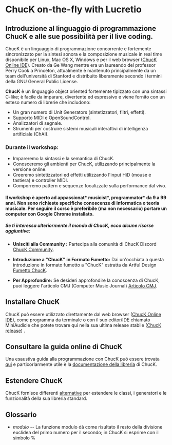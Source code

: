 # ChucK on-the-fly with Lucretio
## Introduzione al linguaggio di programmazione ChucK e alle sue possibilità per il live coding.

ChucK è un linguaggio di programmazione concorrente e fortemente sincronizzato per la sintesi sonora e la composizione musicale in real time disponibile per Linux, Mac OS X, Windows e per il web browser ([ChucK Online IDE](https://chuck.stanford.edu/ide/)). Creato da Ge Wang mentre era un laureando del professor Perry Cook a Princeton, attualmente è mantenuto principalmente da un team dell'università di Stanford e distribuito liberamente secondo i termini della GNU General Public License.

**ChucK** è un linguaggio object oriented fortemente tipizzato con una sintassi C-like; è facile da imparare, divertente ed espressivo e viene fornito con un esteso numero di librerie che includono:
- Un gran numero di Unit Generators (sintetizzatori, filtri, effetti).
- Supporto MIDI e OpenSoundControl.
- Analizzatori di segnale.
- Strumenti per costruire sistemi musicali interattivi di intelligenza artificiale (ChAI).

### Durante il workshop:
- Impareremo la sintassi e la semantica di ChucK.
- Conosceremo gli ambienti per ChucK, utilizzando principalmente la versione online.
- Creeremo sintetizzatori ed effetti utilizzando l'input HiD (mouse e tastiera) e controller MIDI.
- Comporremo pattern e sequenze focalizzate sulla performance dal vivo.

#### Il workshop è aperto ad appassionat* musicist*, programmator* da 9 a 99 anni. Non sono richieste specifiche conoscenze di informatica o teoria musicale. Per seguire il corso è preferibile (ma non necessario) portare un computer con Google Chrome installato. 

##### Se ti interessa ulteriormente il mondo di ChucK, ecco alcune risorse aggiuntive:

- **Unisciti alla Community :** Partecipa alla comunità di ChucK Discord [ChucK Community](https://chuck.stanford.edu/community/).

- **Introduzione a "ChucK" in Formato Fumetto:** Dai un'occhiata a questa introduzione in formato fumetto a "ChucK" estratta da Artful Design [Fumetto ChucK](https://artful.design/stuff/samples/chuck.pdf).

- **Per Approfondire:** Se desideri approfondire la conoscenza di ChucK, puoi leggere l'articolo CMJ (Computer Music Journal) [Articolo CMJ](https://ccrma.stanford.edu/~ge/publish/files/2015-cmj-chuck.pdf).

## Installare ChucK
ChucK può essere utilizzato direttamente dal web browser ([ChucK Online IDE](https://chuck.stanford.edu/ide/)), come programma da terminale o con il suo editor/IDE chiamato MiniAudicle che potete trovare qui nella sua ultima release stabile ([ChucK release](https://chuck.cs.princeton.edu/release/)) .

## Consultare la guida online di ChucK
Una esaustiva guida alla programmazione con ChucK puó essere trovata [qui](https://chuck.stanford.edu/doc/program/) e particorlarmente utile è la [documentazione della libreria](https://chuck.stanford.edu/doc/reference/) di ChucK.

## Estendere ChucK
ChucK fornisce differenti [alternative](https://chuck.cs.princeton.edu/extend/) per estendere le classi, i generatori e le funzionalità della sua libreria standard. 

## Glossario

- *modulo*
-- La funzione modulo dà come risultato il resto della divisione euclidea del primo numero per il secondo; in ChucK si esprime con il simbolo %




